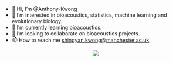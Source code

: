 - 👋 Hi, I’m @Anthony-Kwong
- 👀 I’m interested in bioacoustics, statistics, machine learning and evolutionary biology. 
- 🌱 I’m currently learning bioacoustics. 
- 💞️ I’m looking to collaborate on bioacoustics projects. 
- 📫 How to reach me shingyan.kwong@manchester.ac.uk

<p align="center">
  <a href="https://skillicons.dev">
    <img src="https://skillicons.dev/icons?i=cpp,r,github,py" />
  </a>
</p>

<!---
Anthony-Kwong/Anthony-Kwong is a ✨ special ✨ repository because its `README.md` (this file) appears on your GitHub profile.
You can click the Preview link to take a look at your changes.
--->
